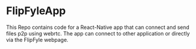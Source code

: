 # FlipFyleApp

This Repo contains code for a React-Native app that can connect and send files p2p using webrtc. The app can connect to other application or directly via the FlipFyle webpage.
